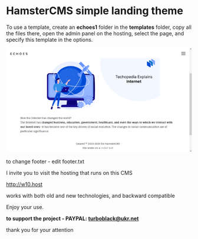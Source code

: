 # HamsterCMS simple landing theme

To use a template, create an **echoes1** folder in the **templates** folder, copy all the files there, open the admin panel on the hosting, select the page, and specify this template in the options.

![this is what theme looks like](https://github.com/turboblack/HamsterCMS_simple_landing_theme/blob/main/screenshot.png)

to change footer - edit footer.txt

I invite you to visit the hosting that runs on this CMS

http://w10.host

works with both old and new technologies, and backward compatible

Enjoy your use.

**to support the project - PAYPAL: turboblack@ukr.net**

thank you for your attention
